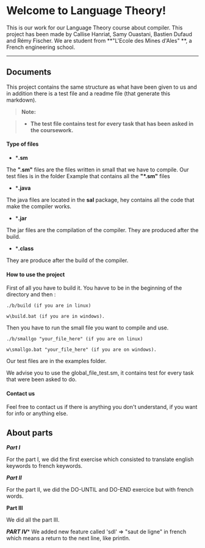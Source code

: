 **Welcome to Language Theory!**
===================

This is our work for our Language Theory course about compiler.
This project has been made by Callise Hanriat, Samy Ouastani, Bastien Dufaud and Rémy Fischer.
We are student from **"L'Ecole des Mines d'Ales" **, a French engineering school.

---
**Documents**
-------------

This project contains the same structure as what have been given to us and in addition there is a test file and a readme file (that generate this markdown).

> **Note:**

> - **The test file contains test for every task that has been asked in the coursework.**

#### <i class="icon-file"></i> **Type of files**

 - ***.sm**

The **".sm"** files are the files written in small that we have to compile. Our test files is in the folder Example that contains all the **"*.sm"** files 

 - ***.java**

The java files are located in the **sal** package, hey contains all the code that make the compiler works.

 - ***.jar**
 
The jar files are the compilation of the compiler. They are produced after the build.

 - ***.class**


They are produce after the build of the compiler.

#### <i class="icon-pencil"></i> **How to use the project**

First of all you have to build it. You havve to be in the beginning of the directory and then :

    ./b/build (if you are in linux)
    
    w\build.bat (if you are in windows).

Then you have to run the small file you want to compile and use.

    ./b/smallgo "your_file_here" (if you are on linux)
    
    w\smallgo.bat "your_file_here" (if you are on windows).

Our test files are in the examples folder.

We advise you to use the global_file_test.sm, it contains test for every task that were been asked to do.


#### <i class="icon-pencil"></i> **Contact us**

Feel free to contact us if there is anything you don't understand, if you want for info or anything else.


**About parts**
------------------------

***Part I***

For the part I, we did the first exercise which consisted to translate english keywords to french keywords. 

***Part II***

For the part II, we did the DO-UNTIL and DO-END exercice but with french words. 

**Part III**

We did all the part III.

***PART IV****
We added new feature called 'sdl' => "saut de ligne" in french which means a return to the next line, like println.

